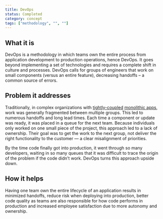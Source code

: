 ```yaml
---
title: DevOps
status: Completed
category: concept
tags: ["methodology", "", ""]
---
```


## What it is

DevOps is a methodology in which teams own the entire process from application development to production operations, hence DevOps.
It goes beyond implementing a set of technologies and requires a complete shift in culture and processes.
DevOps calls for groups of engineers that work on small components (versus an entire feature), decreasing handoffs – a common source of errors.

## Problem it addresses

Traditionally, in complex organizations with [tightly-coupled](/tightly-coupled-architectures/) [monolithic apps](/monolithic-apps/),
work was generally fragmented between multiple groups.
This led to numerous handoffs and long lead times.
Each time a component or update was ready, it was placed in a queue for the next team.
Because individuals only worked on one small piece of the project, this approach led to a lack of ownership.
Their goal was to get the work to the next group, not deliver the right functionality to the customer
— a clear misalignment of priorities.

By the time code finally got into production, it went through so many developers,
waiting in so many queues that it was difficult to trace the origin of the problem if the code didn’t work.
DevOps turns this approach upside down.

## How it helps

Having one team own the entire lifecycle of an application results in
minimized handoffs, reduce risk when deploying into production, better code quality
as teams are also responsible for how code performs in production
and increased employee satisfaction due to more autonomy and ownership.
